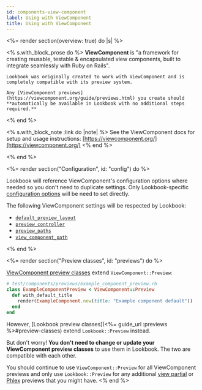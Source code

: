 ```yaml
---
id: components-view-component
label: Using with ViewComponent
title: Using with ViewComponent
---
```


<%= render section(overview: true) do |s| %>

  <% s.with_block_prose do %>
    **ViewComponent** is "a framework for creating reusable, testable & encapsulated view components, built to integrate seamlessly with Ruby on Rails".

    Lookbook was originally created to work with ViewComponent and is completely compatible with its preview system.
    
    Any [ViewComponent previews](https://viewcomponent.org/guide/previews.html) you create should **automatically be available in Lookbook with no additional steps required.**
  <% end %>

  <% s.with_block_note :link do |note| %>
    See the ViewComponent docs for setup and usage instructions: [https://viewcomponent.org/](https://viewcomponent.org/)
  <% end %>
  
<% end %>

<%= render section("Configuration", id: "config") do %>

  Lookbook will reference ViewComponent's configuration options where needed so you don't need to duplicate settings.
  Only Lookbook-specific [configuration options](<%= guide_url :config_reference %>) will be need to set directly.
  
  The following ViewComponent settings will be respected by Lookbook:

  * [`default_preview_layout`](https://viewcomponent.org/api.html#default_preview_layout--string)
  * [`preview_controller`](https://viewcomponent.org/api.html#preview_controller--string)
  * [`preview_paths`](https://viewcomponent.org/api.html#preview_paths--array)
  * [`view_component_path`](https://viewcomponent.org/api.html#default_preview_layout--string)

<% end %>

<%= render section("Preview classes", id: "previews") do %>

  [ViewComponent preview classes](https://viewcomponent.org/guide/previews.html#previews) extend `ViewComponent::Preview`:

  ```rb
  # test/components/previews/example_component_preview.rb
  class ExampleComponentPreview < ViewComponent::Preview
    def with_default_title
      render(ExampleComponent.new(title: "Example component default"))
    end
  end
  ```
  
  However, [Lookbook preview classes](<%= guide_url :previews %>#preview-classes) extend `Lookbook::Preview` instead.

  But don't worry! **You don't need to change or update your ViewComponent preview classes** to use them in Lookbook. The two are compatible with each other.

  You should continue to use `ViewComponent::Preview` for all ViewComponent previews and only use `Lookbook::Preview` for any additional [view partial](<%= guide_url :components_partials %>) or [Phlex](<%= guide_url :components_phlex %>) previews that you might have.
<% end %>